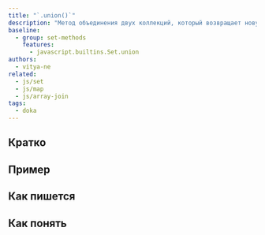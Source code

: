 ```yaml
---
title: "`.union()`"
description: "Метод объединения двух коллекций, который возвращает новую коллекцию с элементами, встречающимися в одной или в обоих коллекциях."
baseline:
  - group: set-methods
    features:
      - javascript.builtins.Set.union
authors:
  - vitya-ne
related:
  - js/set
  - js/map
  - js/array-join
tags:
  - doka
---
```


## Кратко

## Пример

## Как пишется

## Как понять

